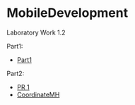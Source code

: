 # MobileDevelopment

Laboratory Work 1.2

Part1: 
* [Part1](https://github.com/toor1245/MobileDevelopment/blob/master/tests/MobileDevelopment.UnitTesting/Laboratory1.2_Part1/Contents.cs)

Part2: 
* [PR 1](https://github.com/toor1245/MobileDevelopment/pull/1)
* [CoordinateMH](https://github.com/toor1245/MobileDevelopment/blob/master/src/MobileDevelopment/Models/CoordinateMH.cs)


